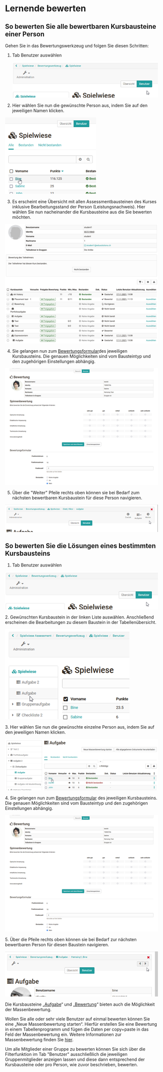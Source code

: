 # Lernende bewerten

## So bewerten Sie alle bewertbaren Kursbausteine einer Person

Gehen Sie in das Bewertungswerkzeug und folgen Sie diesen Schritten:

1. Tab Benutzer auswählen

    ![](assets/Lernende_bewerten_Schritt1.png)  
  
2. Hier wählen Sie nun die gewünschte Person aus, indem Sie auf den
jeweiligen Namen klicken.

 ![](assets/Lernende_bewerten_Schritt2.png)  
  
3. Es erscheint eine Übersicht mit allen Assessmentbausteinen des Kurses
inklusive Bearbeitungsstand der Person (Leistungsnachweis). Hier wählen Sie
nun nacheinander die Kursbausteine aus die Sie bewerten möchten.

![](assets/bewertung_person.png)
  
4. Sie gelangen nun zum [Bewertungsformular](The_assessment_form.de.md)des
jeweiligen Kursbausteins. Die genauen Möglichkeiten sind vom Bausteintyp und
den zugehörigen Einstellungen abhängig.

![](assets/Lernende_bewerten_Schritt4a.png)  
  
5. Über die "Weiter" Pfeile rechts oben können sie bei Bedarf zum nächsten
bewertbaren Kursbaustein für diese Person navigieren.

![](assets/Lernende_bewerten_Schritt5.png)  
  
## So bewerten Sie die Lösungen eines bestimmten Kursbausteins

1. Tab Benutzer auswählen

![](assets/Lernende_bewerten_Schritt1.png)  

2\. Gewünschten Kursbaustein in der linken Liste auswählen. Anschließend
erscheinen die Bearbeitungen zu diesem Baustein in der Tabellenübersicht.

![](assets/Bewertungswerkzeug_KB.png)  
  
3\. Hier wählen Sie nun die gewünschte einzelne Person aus, indem Sie auf den
jeweiligen Namen klicken.

![](assets/Lernende_bewerten_Schritt3a.png)  
  
4\. Sie gelangen nun zum [Bewertungsformular](The_assessment_form.de.md) des
jeweiligen Kursbausteins. Die genauen Möglichkeiten sind vom Bausteintyp und
den zugehörigen Einstellungen abhängig.

![](assets/Lernende_bewerten_Schritt4a.png)  
  
5\. Über die Pfeile rechts oben können sie bei Bedarf zur nächsten bewertbaren
Person für diesen Baustein navigieren.

![](assets/Lernende_bewerten_Schritt5a.png)  
  
Die Kursbausteine „[Aufgabe](Assessing_tasks_and_group_tasks.de.md)“ und
„[Bewertung](Assessment_of_course_modules.de.md)“ bieten auch die Möglichkeit
der Massenbewertung.

Wollen Sie alle oder sehr viele Benutzer auf einmal bewerten können Sie eine
„Neue Massenbewertung starten“. Hierfür erstellen Sie eine Bewertung in einem
Tabellenprogramm und fügen die Daten per copy+paste in das Feld der
Massenbewertung ein. Weitere Informationen zur Massenbewertung finden Sie
[hier](../how-to/create_a_bulk_assessment_for_submission_tasks.de.md).

Um alle Mitglieder einer Gruppe zu bewerten können Sie sich über die
Filterfunktion im Tab "Benutzer" ausschließlich die jeweiligen
Gruppenmitglieder anzeigen lassen und diese dann entsprechend der
Kursbausteine oder pro Person, wie zuvor beschrieben, bewerten.
